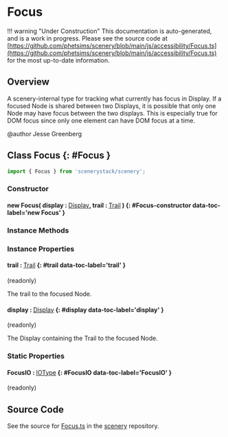 # Focus

!!! warning "Under Construction"
    This documentation is auto-generated, and is a work in progress. Please see the source code at
    [https://github.com/phetsims/scenery/blob/main/js/accessibility/Focus.ts](https://github.com/phetsims/scenery/blob/main/js/accessibility/Focus.ts) for the most up-to-date information.

## Overview

A scenery-internal type for tracking what currently has focus in Display. If a focused Node is shared between
two Displays, it is possible that only one Node may have focus between the two displays. This is especially
true for DOM focus since only one element can have DOM focus at a time.

@author Jesse Greenberg

## Class Focus {: #Focus }


```js
import { Focus } from 'scenerystack/scenery';
```
### Constructor

#### new Focus( display : <span style="font-weight: 400;">[Display](../scenery/Display.md)</span>, trail : <span style="font-weight: 400;">[Trail](../scenery/Trail.md)</span> ) {: #Focus-constructor data-toc-label='new Focus' }

### Instance Methods



### Instance Properties

#### trail : <span style="font-weight: 400;">[Trail](../scenery/Trail.md)</span> {: #trail data-toc-label='trail' }

(readonly)

The trail to the focused Node.

#### display : <span style="font-weight: 400;">[Display](../scenery/Display.md)</span> {: #display data-toc-label='display' }

(readonly)

The Display containing the Trail to the focused Node.

### Static Properties

#### FocusIO : <span style="font-weight: 400;">[IOType](../tandem/IOType.md)</span> {: #FocusIO data-toc-label='FocusIO' }

(readonly)



## Source Code

See the source for [Focus.ts](https://github.com/phetsims/scenery/blob/main/js/accessibility/Focus.ts) in the [scenery](https://github.com/phetsims/scenery) repository.
